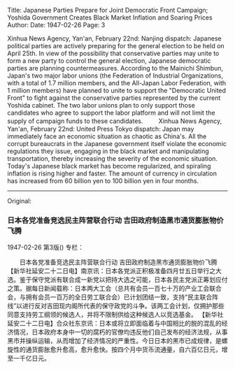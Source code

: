 Title: Japanese Parties Prepare for Joint Democratic Front Campaign; Yoshida Government Creates Black Market Inflation and Soaring Prices
Author:
Date: 1947-02-26
Page: 3

Xinhua News Agency, Yan'an, February 22nd: Nanjing dispatch: Japanese political parties are actively preparing for the general election to be held on April 25th. In view of the possibility that conservative parties may unite to form a new party to control the general election, Japanese democratic parties are planning countermeasures. According to the Mainichi Shimbun, Japan's two major labor unions (the Federation of Industrial Organizations, with a total of 1.7 million members, and the All-Japan Labor Federation, with 1 million members) have planned to unite to support the "Democratic United Front" to fight against the conservative parties represented by the current Yoshida cabinet. The two labor unions plan to only support those candidates who agree to support the labor platform and will not limit the supply of campaign funds to these candidates.
　　
Xinhua News Agency, Yan'an, February 22nd: United Press Tokyo dispatch: Japan may immediately face an economic situation as chaotic as China's. All the corrupt bureaucrats in the Japanese government itself violate the economic regulations they issue, engaging in the black market and manipulating transportation, thereby increasing the severity of the economic situation. Today's Japanese black market has become regularized, and spiraling inflation is rising higher and faster. The amount of currency in circulation has increased from 60 billion yen to 100 billion yen in four months.



<hr /> 

Original: 


### 日本各党准备竞选民主阵营联合行动  吉田政府制造黑市通货膨胀物价飞腾

1947-02-26
第3版()
专栏：

　　日本各党准备竞选民主阵营联合行动
    吉田政府制造黑市通货膨胀物价飞腾
    【新华社延安二十二日电】南京讯：日本各党派正积极准备四月廿五日举行之大选。鉴于保守党派有联合成一新党以把持大选之可能，日本各民主党派正筹划应付之策。据每日新闻载称：日本两大工会（总共有会员一百七十万的产业工会联合会，与拥有会员一百万的全日劳工联合会）已计划团结一致，支持“民主联合阵线”以进行反对吉田现内阁所代表的保守政党的斗争。该两工会计划，仅拥护那些同意支持劳工纲领的候选人，并将不限制供给这种候选人以竞选基金。
    【新华社延安二十二日电】合众社东京讯：日本或将立即面临着与中国相比的脱的混乱的经济情况，日本政府本身中一切的腐朽的官僚均违反他们自己发布的经济法规，从事黑市并操纵运输，从而增加了经济情况的严重性。今日日本的黑市已成规律，是螺旋性的通货膨胀愈升愈高，愈升愈快。按四个月中货币流通量，自六百亿日元，增至一千亿日元。
